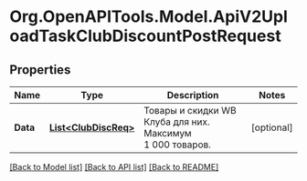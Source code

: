 # Org.OpenAPITools.Model.ApiV2UploadTaskClubDiscountPostRequest

## Properties

Name | Type | Description | Notes
------------ | ------------- | ------------- | -------------
**Data** | [**List&lt;ClubDiscReq&gt;**](ClubDiscReq.md) | Товары и скидки WB Клуба для них. Максимум 1 000 товаров.  | [optional] 

[[Back to Model list]](../README.md#documentation-for-models) [[Back to API list]](../README.md#documentation-for-api-endpoints) [[Back to README]](../README.md)

